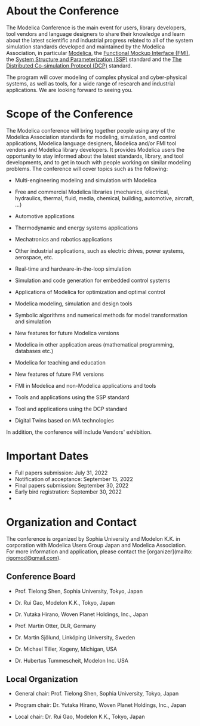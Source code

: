 # About the Conference

The Modelica Conference is the main event for users, library developers, tool vendors and language designers to share their knowledge and learn about the latest scientific and industrial progress related to all of the system simulation standards developed and maintained by the Modelica Association, in particular [Modelica](https://www.modelica.org/), the [Functional Mockup Interface (FMI)](http://www.fmi-standard.org/), the [System Structure and Parameterization (SSP)](https://ssp-standard.org/) standard and the [The Distributed Co-simulation Protocol (DCP)](https://dcp-standard.org/) standard.

The program will cover modeling of complex physical and cyber-physical systems, as well as tools, for a wide range of research and industrial applications.
We are looking forward to seeing you.

# Scope of the Conference

The Modelica conference will bring together people using any of the Modelica Association standards for modeling, simulation, and control applications, Modelica language designers, Modelica and/or FMI tool vendors and Modelica library developers. It provides Modelica users the opportunity to stay informed about the latest standards, library, and tool developments, and to get in touch with people working on similar modeling problems. The conference will cover topics such as the following:

*  Multi-engineering modeling and simulation with Modelica

*  Free and commercial Modelica libraries (mechanics, electrical, hydraulics, thermal, fluid, media, chemical, building, automotive, aircraft, ...)

*  Automotive applications

*  Thermodynamic and energy systems applications

*  Mechatronics and robotics applications

*  Other industrial applications, such as electric drives, power systems, aerospace, etc.

*  Real-time and hardware-in-the-loop simulation

*  Simulation and code generation for embedded control systems

*  Applications of Modelica for optimization and optimal control

*  Modelica modeling, simulation and design tools

*  Symbolic algorithms and numerical methods for model transformation and simulation

*  New features for future Modelica versions

*  Modelica in other application areas (mathematical programming, databases etc.)

*  Modelica for teaching and education

*  New features of future FMI versions

*  FMI in Modelica and non-Modelica applications and tools

*  Tools and applications using the SSP standard

*  Tool and applications using the DCP standard

*  Digital Twins based on MA technologies

In addition, the conference will include Vendors' exhibition.

# Important Dates

*  Full papers submission: 		  July 31, 2022
*  Notification of acceptance: 	September 15, 2022
*  Final papers submission: 	  September 30, 2022
*  Early bird registration: 		September 30, 2022
*  
# Organization and Contact

The conference is organized by Sophia University and Modelon K.K. in corporation with Modelica Users Group Japan and Modelica Association.
For more information and application, please contact the [organizer](mailto: rigomod@gmail.com).

## Conference Board

*  Prof. Tielong Shen, Sophia University, Tokyo, Japan

*  Dr. Rui Gao, Modelon K.K., Tokyo, Japan

*  Dr. Yutaka Hirano, Woven Planet Holdings, Inc., Japan

*  Prof. Martin Otter, DLR, Germany

*  Dr. Martin Sjölund, Linköping University, Sweden

*  Dr. Michael Tiller, Xogeny, Michigan, USA

*  Dr. Hubertus Tummescheit, Modelon Inc. USA

## Local Organization

*  General chair: Prof. Tielong Shen, Sophia University, Tokyo, Japan

*  Program chair: Dr. Yutaka Hirano, Woven Planet Holdings, Inc., Japan

*  Local chair: Dr. Rui Gao, Modelon K.K., Tokyo, Japan
